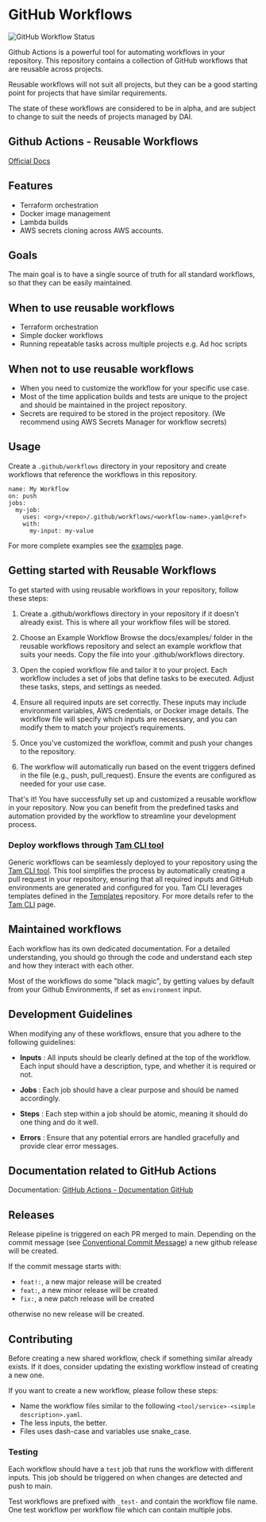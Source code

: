 # GitHub Workflows
<!--intro-start-->

<!-- TODO: change to release badge -->

![GitHub Workflow Status](https://github.com/dnd-it/github-workflows/actions/workflows/gh-release-on-main.yaml/badge.svg)

Github Actions is a powerful tool for automating workflows in your repository. This repository contains a collection of GitHub workflows that are reusable across projects.

Reusable workflows will not suit all projects, but they can be a good starting point for projects that have similar requirements.

The state of these workflows are considered to be in alpha, and are subject to change to suit the needs of projects managed by DAI.

## Github Actions - Reusable Workflows

[Official Docs](https://docs.github.com/en/actions/sharing-automations/reusing-workflows)

## Features

- Terraform orchestration
- Docker image management
- Lambda builds
- AWS secrets cloning across AWS accounts.

## Goals

The main goal is to have a single source of truth for all standard workflows, so that they can be easily maintained.

## When to use reusable workflows

- Terraform orchestration
- Simple docker workflows
- Running repeatable tasks across multiple projects e.g. Ad hoc scripts

## When not to use reusable workflows

- When you need to customize the workflow for your specific use case.
- Most of the time application builds and tests are unique to the project and should be maintained in the project repository.
- Secrets are required to be stored in the project repository. (We recommend using AWS Secrets Manager for workflow secrets)

## Usage

Create a `.github/workflows` directory in your repository and create workflows that reference the workflows in this repository.

```
name: My Workflow
on: push
jobs:
  my-job:
    uses: <org>/<repo>/.github/workflows/<workflow-name>.yaml@<ref>
    with:
      my-input: my-value
```

For more complete examples see the [examples](docs/examples/) page.

<!--intro-end-->

## Getting started with Reusable Workflows

<!--usage-start-->

To get started with using reusable workflows in your repository, follow these steps:

1. Create a .github/workflows directory in your repository if it doesn't already exist. This is where all your workflow files will be stored.

2. Choose an Example Workflow
   Browse the docs/examples/ folder in the reusable workflows repository and select an example workflow that suits your needs. Copy the file into your .github/workflows directory.

3. Open the copied workflow file and tailor it to your project. Each workflow includes a set of jobs that define tasks to be executed. Adjust these tasks, steps, and settings as needed.

4. Ensure all required inputs are set correctly. These inputs may include environment variables, AWS credentials, or Docker image details. The workflow file will specify which inputs are necessary, and you can modify them to match your project’s requirements.

5. Once you've customized the workflow, commit and push your changes to the repository.

6. The workflow will automatically run based on the event triggers defined in the file (e.g., push, pull_request). Ensure the events are configured as needed for your use case.

That's it! You have successfully set up and customized a reusable workflow in your repository. Now you can benefit from the predefined tasks and automation provided by the workflow to streamline your development process.

### Deploy workflows through [Tam CLI tool](https://github.com/DND-IT/tam-cli)

Generic workflows can be seamlessly deployed to your repository using the [Tam CLI tool](https://github.com/DND-IT/tam-cli).
This tool simplifies the process by automatically creating a pull request in your repository, ensuring that all required inputs and GitHub environments are generated and configured for you.
Tam CLI leverages templates defined in the [Templates](https://github.com/DND-IT/templates/tree/main/addons/github-workflows) repository.
For more details refer to the [Tam CLI](docs/getting-started/tam-cli.md) page.

<!--usage-end-->

## Maintained workflows

Each workflow has its own dedicated documentation. For a detailed understanding, you should go through the code and understand each step and how they interact with each other.

Most of the workflows do some "black magic", by getting values by default from your Github Environments, if set as `environment` input.

## Development Guidelines

When modifying any of these workflows, ensure that you adhere to the following guidelines:

- **Inputs** : All inputs should be clearly defined at the top of the workflow. Each input should have a description, type, and whether it is required or not.

- **Jobs** : Each job should have a clear purpose and should be named accordingly.

- **Steps** : Each step within a job should be atomic, meaning it should do one thing and do it well.

- **Errors** : Ensure that any potential errors are handled gracefully and provide clear error messages.

## Documentation related to GitHub Actions

Documentation: [GitHub Actions - Documentation GitHub](https://docs.github.com/en/actions)

## Releases

Release pipeline is triggered on each PR merged to main. Depending on the commit message (see [Conventional Commit Message](https://www.conventionalcommits.org/en/v1.0.0/)) a new github release will be created.

If the commit message starts with:

- `feat!:`, a new major release will be created
- `feat:`, a new minor release will be created
- `fix:`, a new patch release will be created

otherwise no new release will be created.

## Contributing

Before creating a new shared workflow, check if something similar already exists. If it does, consider updating the existing workflow instead of creating a new one.

If you want to create a new workflow, please follow these steps:

- Name the workflow files similar to the following `<tool/service>-<simple description>.yaml`.
- The less inputs, the better.
- Files uses dash-case and variables use snake_case.

### Testing

Each workflow should have a `test` job that runs the workflow with different inputs. This job should be triggered on when changes are detected and push to main.

Test workflows are prefixed with `_test-` and contain the workflow file name. One test workflow per workflow file which can contain multiple jobs.
